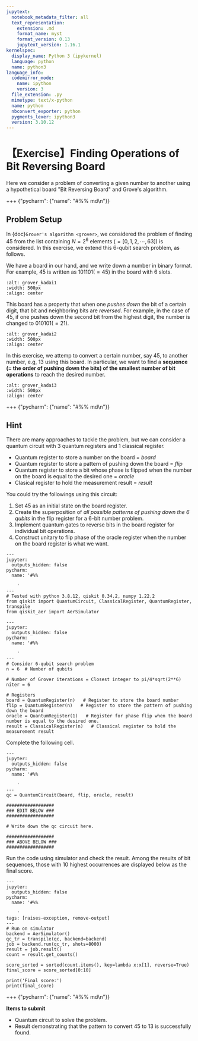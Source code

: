 ```yaml
---
jupytext:
  notebook_metadata_filter: all
  text_representation:
    extension: .md
    format_name: myst
    format_version: 0.13
    jupytext_version: 1.16.1
kernelspec:
  display_name: Python 3 (ipykernel)
  language: python
  name: python3
language_info:
  codemirror_mode:
    name: ipython
    version: 3
  file_extension: .py
  mimetype: text/x-python
  name: python
  nbconvert_exporter: python
  pygments_lexer: ipython3
  version: 3.10.12
---
```


# 【Exercise】Finding Operations of Bit Reversing Board

Here we consider a problem of converting a given number to another using a hypothetical board "Bit Reversing Board" and Grove's algorithm.

+++ {"pycharm": {"name": "#%% md\n"}}

## Problem Setup

In {doc}`Grover's algorithm <grover>`, we considered the problem of finding 45 from the list containing $N=2^6$ elements ($=[0,1,2,\cdots,63]$) is considered. In this exercise, we extend this 6-qubit search problem, as follows.

We have a board in our hand, and we write down a number in binary format. For example, 45 is written as $101101(=45)$ in the board with 6 slots.

```{image} figs/grover_kadai1.png
:alt: grover_kadai1
:width: 500px
:align: center
```

This board has a property that when one *pushes down* the bit of a certain digit, that bit and neighboring bits are *reversed*. For example, in the case of 45, if one pushes down the second bit from the highest digit, the number is changed to $010101(=21)$.

```{image} figs/grover_kadai2.png
:alt: grover_kadai2
:width: 500px
:align: center
```

In this exercise, we attemp to convert a certain number, say 45, to another number, e.g, 13 using this board. In particular, we want to find a **sequence (= the order of pushing down the bits) of the smallest number of bit operations** to reach the desired number.

```{image} figs/grover_kadai3.png
:alt: grover_kadai3
:width: 500px
:align: center
```

+++ {"pycharm": {"name": "#%% md\n"}}

## Hint

There are many approaches to tackle the problem, but we can consider a quantum circuit with 3 quantum registers and 1 classical register.

- Quantum register to store a number on the board = *board*
- Quantum register to store a pattern of pushing down the board = *flip*
- Quantum register to store a bit whose phase is flipped when the number on the board is equal to the desired one = *oracle*
- Clasical register to hold the measurement result = *result*

You could try the followings using this circuit:

1. Set 45 as an initial state on the board register.
2. Create the superposition of *all possible patterns of pushing down the 6 qubits* in the flip register for a 6-bit number problem.
3. Implement quantum gates to reverse bits in the board register for individual bit operations.
4. Construct unitary to flip phase of the oracle register when the number on the board register is what we want.

```{code-cell} ipython3
---
jupyter:
  outputs_hidden: false
pycharm:
  name: '#%%

    '
---
# Tested with python 3.8.12, qiskit 0.34.2, numpy 1.22.2
from qiskit import QuantumCircuit, ClassicalRegister, QuantumRegister, transpile
from qiskit_aer import AerSimulator
```

```{code-cell} ipython3
---
jupyter:
  outputs_hidden: false
pycharm:
  name: '#%%

    '
---
# Consider 6-qubit search problem
n = 6  # Number of qubits

# Number of Grover iterations = Closest integer to pi/4*sqrt(2**6)
niter = 6

# Registers
board = QuantumRegister(n)   # Register to store the board number
flip = QuantumRegister(n)   # Register to store the pattern of pushing down the board
oracle = QuantumRegister(1)   # Register for phase flip when the board number is equal to the desired one.
result = ClassicalRegister(n)   # Classical register to hold the measurement result
```

Complete the following cell.

```{code-cell} ipython3
---
jupyter:
  outputs_hidden: false
pycharm:
  name: '#%%

    '
---
qc = QuantumCircuit(board, flip, oracle, result)

##################
### EDIT BELOW ###
##################

# Write down the qc circuit here.

##################
### ABOVE BELOW ###
##################
```

Run the code using simulator and check the result. Among the results of bit sequences, those with 10 highest occurrences are displayed below as the final score.

```{code-cell} ipython3
---
jupyter:
  outputs_hidden: false
pycharm:
  name: '#%%

    '
tags: [raises-exception, remove-output]
---
# Run on simulator
backend = AerSimulator()
qc_tr = transpile(qc, backend=backend)
job = backend.run(qc_tr, shots=8000)
result = job.result()
count = result.get_counts()

score_sorted = sorted(count.items(), key=lambda x:x[1], reverse=True)
final_score = score_sorted[0:10]

print('Final score:')
print(final_score)
```

+++ {"pycharm": {"name": "#%% md\n"}}

**Items to submit**
- Quantum circuit to solve the problem.
- Result demonstrating that the pattern to convert 45 to 13 is successfully found.
